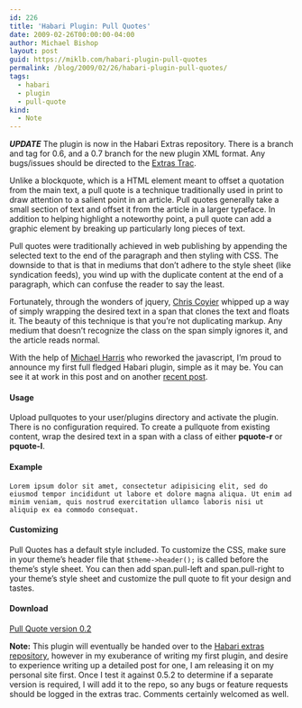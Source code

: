 ```yaml
---
id: 226
title: 'Habari Plugin: Pull Quotes'
date: 2009-02-26T00:00:00-04:00
author: Michael Bishop
layout: post
guid: https://miklb.com/habari-plugin-pull-quotes
permalink: /blog/2009/02/26/habari-plugin-pull-quotes/
tags:
  - habari
  - plugin
  - pull-quote
kind:
  - Note
---
```

<p><strong><em>UPDATE</em></strong> The plugin is now in the Habari Extras repository.  There is a branch and tag for 0.6, and a 0.7 branch for the new plugin XML format.  Any bugs/issues should be directed to the <a href="http://trac.habariproject.org/habari-extras">Extras Trac</a>.</p>

<p>Unlike a blockquote, which is a HTML element meant to offset a quotation from the main text, a pull quote is a technique traditionally used in print to draw attention to a salient point in an article. <span class="pquote-r">Pull quotes generally take a small section of text and offset it from the article in a larger typeface.</span>  In addition to helping highlight a noteworthy point, a pull quote can add a graphic element by breaking up particularly long pieces of text.</p>

<p>Pull quotes were traditionally achieved in web publishing by appending the selected text to the end of the paragraph and then styling with CSS.  The downside to that is that in mediums that don’t adhere to the style sheet (like syndication feeds), you wind up with the duplicate content at the end of a paragraph, which can confuse the reader to say the least.</p>

<p>Fortunately, through the wonders of jquery, <a href="http://css-tricks.com/better-pull-quotes/">Chris Coyier</a> whipped up a way of simply wrapping the desired text in a span that clones the text and floats it.  The beauty of this technique is that you’re not duplicating markup.  Any medium that doesn’t recognize the class on the span simply ignores it, and the article reads normal.</p>

<p>With the help of <a href="http://www.twofishcreative.com/michael/blog/">Michael Harris</a> who reworked the javascript, I’m proud to announce my first full fledged Habari plugin, simple as it may be.  You can see it at work in this post and on another <a href="http://miklb.com/ie8-compatibility-mode">recent post</a>.</p>

<h4>Usage</h4>
<p>Upload pullquotes to your user/plugins directory and activate the plugin.  There is no configuration required.  To create a pullquote from existing content, wrap the desired text in a span with a class  of either <strong>pquote-r</strong> or <strong>pquote-l</strong>.</p>
<h4>Example</h4>

<p><code><p>Lorem ipsum dolor sit amet, consectetur adipisicing elit, sed do eiusmod tempor incididunt ut labore et dolore magna aliqua. <span class="pquote-r">Ut enim ad minim veniam</span>, quis nostrud exercitation ullamco laboris nisi ut aliquip ex ea commodo consequat.</p></code></p>

<h4>Customizing</h4>
<p>Pull Quotes has a default style included.  To customize the CSS, make sure in your theme’s header file that <code>$theme->header();</code> is called before the theme’s style sheet.  You can then add span.pull-left and span.pull-right to your theme’s style sheet and customize the pull quote to fit your design and tastes.</p>

<h4>Download</h4>
<p><a href="http://miklb.com/user/files/pullquote.zip">Pull Quote version 0.2</a></p>

<p><strong>Note:</strong> This plugin will eventually be handed over to the <a href="http://trac.habariproject.org/habari-extras/">Habari extras repository</a>, however in my exuberance of writing my first plugin, and desire to experience writing up a detailed post for one, I am releasing it on my personal site first.  Once I test it against 0.5.2 to determine if a separate version is required, I will add it to the repo, so any bugs or feature requests should be logged in the extras trac.  Comments certainly welcomed as well.</p>